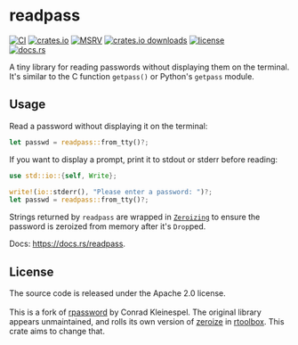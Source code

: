 # readpass

[![CI](https://img.shields.io/github/actions/workflow/status/acuteenvy/readpass/ci.yml?label=CI&logo=github&style=flat-square)](https://github.com/acuteenvy/readpass/actions/workflows/ci.yml)
[![crates.io](https://img.shields.io/crates/v/readpass?logo=rust&style=flat-square&color=orange)][crate]
[![MSRV](https://img.shields.io/crates/msrv/readpass?logo=rust&style=flat-square&color=teal)][crate]
[![crates.io downloads](https://img.shields.io/crates/d/readpass?logo=rust&style=flat-square)][crate]
[![license](https://img.shields.io/github/license/acuteenvy/readpass?style=flat-square&color=purple)](/LICENSE-APACHE)
<br>
[![docs.rs](https://img.shields.io/docsrs/readpass?logo=rust&style=flat-square)](https://docs.rs/readpass)

A tiny library for reading passwords without displaying them on the terminal.
It's similar to the C function `getpass()` or Python's `getpass` module.

## Usage

Read a password without displaying it on the terminal:

```rust
let passwd = readpass::from_tty()?;
```

If you want to display a prompt, print it to stdout or stderr before reading:

```rust
use std::io::{self, Write};

write!(io::stderr(), "Please enter a password: ")?;
let passwd = readpass::from_tty()?;
```

Strings returned by `readpass` are wrapped in [`Zeroizing`](https://docs.rs/zeroize/latest/zeroize/struct.Zeroizing.html)
to ensure the password is zeroized from memory after it's `Drop`ped.

Docs: <https://docs.rs/readpass>.

## License

The source code is released under the Apache 2.0 license.
<br><br>
This is a fork of [rpassword](https://github.com/conradkleinespel/rpassword) by Conrad Kleinespel.
The original library appears unmaintained, and rolls its own version of [zeroize](https://github.com/RustCrypto/utils/tree/master/zeroize)
in [rtoolbox](https://docs.rs/rtoolbox/0.0.2/rtoolbox/safe_string/struct.SafeString.html).
This crate aims to change that.

[crate]: https://crates.io/crates/readpass
